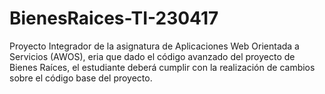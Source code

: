 # BienesRaices-TI-230417
Proyecto Integrador de la asignatura de Aplicaciones Web Orientada a Servicios (AWOS), eria que dado el código avanzado del proyecto de Bienes Raíces, el estudiante deberá cumplir con la realización de cambios sobre el código base del proyecto.

